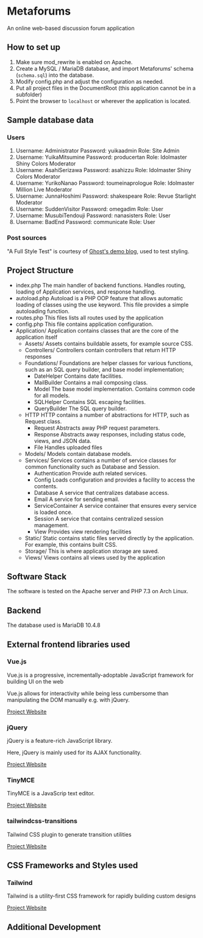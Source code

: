 # Metaforums
An online web-based discussion forum application

## How to set up

1. Make sure mod_rewrite is enabled on Apache.
2. Create a MySQL / MariaDB database, and import Metaforums' schema (`schema.sql`) into the database.
3. Modify config.php and adjust the configuration as needed.
4. Put all project files in the DocumentRoot (this application cannot be in a subfolder)
5. Point the browser to `localhost` or wherever the application is located.

## Sample database data

### Users

1. Username: Administrator
   Password: yuikaadmin
   Role: Site Admin
2. Username: YuikaMitsumine
   Password: producertan
   Role: Idolmaster Shiny Colors Moderator
3. Username: AsahiSerizawa
   Password: asahizzu
   Role: Idolmaster Shiny Colors Moderator
4. Username: YurikoNanao
   Password: toumeinaprologue
   Role: Idolmaster Million Live Moderator
5. Username: JunnaHoshimi
   Password: shakespeare
   Role: Revue Starlight Moderator
6. Username: SuddenVisitor
   Password: omegadim
   Role: User
7. Username: MusubiTendouji
   Password: nanasisters
   Role: User
8. Username: BadEnd
   Password: communicate
   Role: User

### Post sources

"A Full Style Test" is courtesy of [Ghost's demo blog](https://demo.ghost.io/style-test/), used to test styling.


## Project Structure

- index.php
  The main handler of backend functions. Handles routing, loading of Application services, and response handling.
- autoload.php
  Autoload is a PHP OOP feature that allows automatic loading of classes using the use keyword. This file provides 
  a simple autoloading function.
- routes.php
  This files lists all routes used by the application
- config.php
  This file contains application configuration.
- Application/
  Application contains classes that are the core of the application itself
  - Assets/
    Assets contains buildable assets, for example source CSS.
  - Controllers/
    Controllers contain controllers that return HTTP responses
  - Foundations/
    Foundations are helper classes for various functions, such as an SQL query builder, and base model implementation;
    - DateHelper
      Contains date facilities.
    - MailBuilder
      Contains a mail composing class.
    - Model
      The base model implementation. Contains common code for all models.
    - SQLHelper
      Contains SQL escaping facilities.
    - QueryBuilder
      The SQL query builder.
  - HTTP
    HTTP contains a number of abstractions for HTTP, such as Request class.
    - Request
      Abstracts away PHP request parameters.
    - Response
      Abstracts away responses, including status code, views, and JSON data.
    - File
      Handles uploaded files
  - Models/
    Models contain database models.
  - Services/
    Services contains a number of service classes for common functionality such as Database and Session.
    - Authentication
      Provide auth related services.
    - Config
      Loads configuration and provides a facility to access the contents.
    - Database
      A service that centralizes database access.
    - Email
      A service for sending email.
    - ServiceContainer
      A service container that ensures every service is loaded once. 
    - Session
      A service that contains centralized session management.
    - View
      Provides view rendering facilities
  - Static/
    Static contains static files served directly by the application. For example, this contains built CSS.
  - Storage/
    This is where application storage are saved.
  - Views/
    Views contains all views used by the application

## Software Stack

The software is tested on the Apache server and PHP 7.3 on Arch Linux.

## Backend

The database used is MariaDB 10.4.8

## External frontend libraries used

### Vue.js

Vue.js is a progressive, incrementally-adoptable JavaScript framework for building UI on the web

Vue.js allows for interactivity while being less cumbersome than manipulating the DOM manually e.g. with jQuery.

[Project Website](https://vuejs.org)

### jQuery

jQuery is a feature-rich JavaScript library.

Here, jQuery is mainly used for its AJAX functionality.

[Project Website](https://jquery.com)

### TinyMCE

TinyMCE is a JavaScrip text editor.

[Project Website](https://www.tiny.cloud)

### tailwindcss-transitions

Tailwind CSS plugin to generate transition utilities

[Project Website](https://github.com/benface/tailwindcss-transitions)

## CSS Frameworks and Styles used

### Tailwind

Tailwind is a utility-first CSS framework for rapidly building custom designs

[Project Website](https://tailwindcss.com)

## Additional Development

